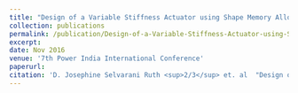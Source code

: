 ```yaml
---
title: "Design of a Variable Stiffness Actuator using Shape Memory Alloy wire"
collection: publications
permalink: /publication/Design-of-a-Variable-Stiffness-Actuator-using-Shape-Memory-Alloy-wire
excerpt: 
date: Nov 2016
venue: '7th Power India International Conference'
paperurl: 
citation: 'D. Josephine Selvarani Ruth <sup>2/3</sup> et. al  "Design of a Variable Stiffness Actuator using Shape Memory Alloy wire", <i>7th Power India International Conference</i>. Govt. Engineering College Bikaner, Rajasthan, 25-27 Nov 2016.'
---
```


